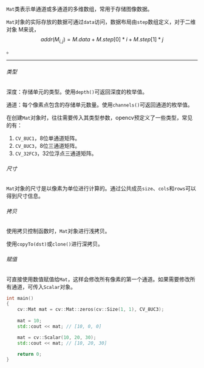 `Mat`类表示单通道或多通道的多维数组，常用于存储图像数据。

`Mat`对象的实际存放的数据可通过`data`访问，数据布局由`step`数组定义，对于二维对象 M来说，$$addr(M_{i,j}) = M.data + M.step[0]*i + M.step[1]*j $$。

---

###### 类型

深度：存储单元的类型。使用`depth()`可返回深度的枚举值。

通道：每个像素点包含的存储单元数量。使用`channels()`可返回通道的枚举值。

在创建`Mat`对象时，往往需要传入其类型参数，opencv预定义了一些类型，常见的有：

1. `CV_8UC1`，8位单通道矩阵。
2. `CV_8UC3`，8位三通道矩阵。
3. `CV_32FC3`，32位浮点三通道矩阵。

###### 尺寸

`Mat`对象的尺寸是以像素为单位进行计算的。通过公共成员`size`、`cols`和`rows`可以得到尺寸信息。

###### 拷贝

使用拷贝控制函数时，`Mat`对象进行浅拷贝。

使用`copyTo(dst)`或`clone()`进行深拷贝。

###### 赋值

可直接使用数值赋值给`Mat`，这样会修改所有像素的第一个通道。如果需要修改所有通道，可传入`Scalar`对象。

```cpp
int main()
{
    cv::Mat mat = cv::Mat::zeros(cv::Size(1, 1), CV_8UC3);
    
    mat = 10;
    std::cout << mat; // [10, 0, 0]

    mat = cv::Scalar(10, 20, 30);
    std::cout << mat; // [10, 20, 30]

    return 0;
}
```





